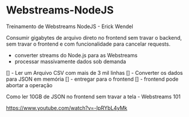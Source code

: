 # Webstreams-NodeJS
Treinamento de Webstreams NodeJS -  Erick Wendel

Consumir gigabytes de arquivo direto no frontend sem travar o backend, sem travar o frontend e com funcionalidade para cancelar requests. 

- converter streams do Node.js para as Webstreams
- processar massivamente dados sob demanda

[] - Ler um Arquivo CSV com mais de 3 mil linhas
[] - Converter os dados para JSON em memória
[] - entregar para o frontend 
[] - frontend pode abortar a operação

Como ler 10GB de JSON no frontend sem travar a tela - Webstreams 101

https://www.youtube.com/watch?v=-IpRYbL4yMk
